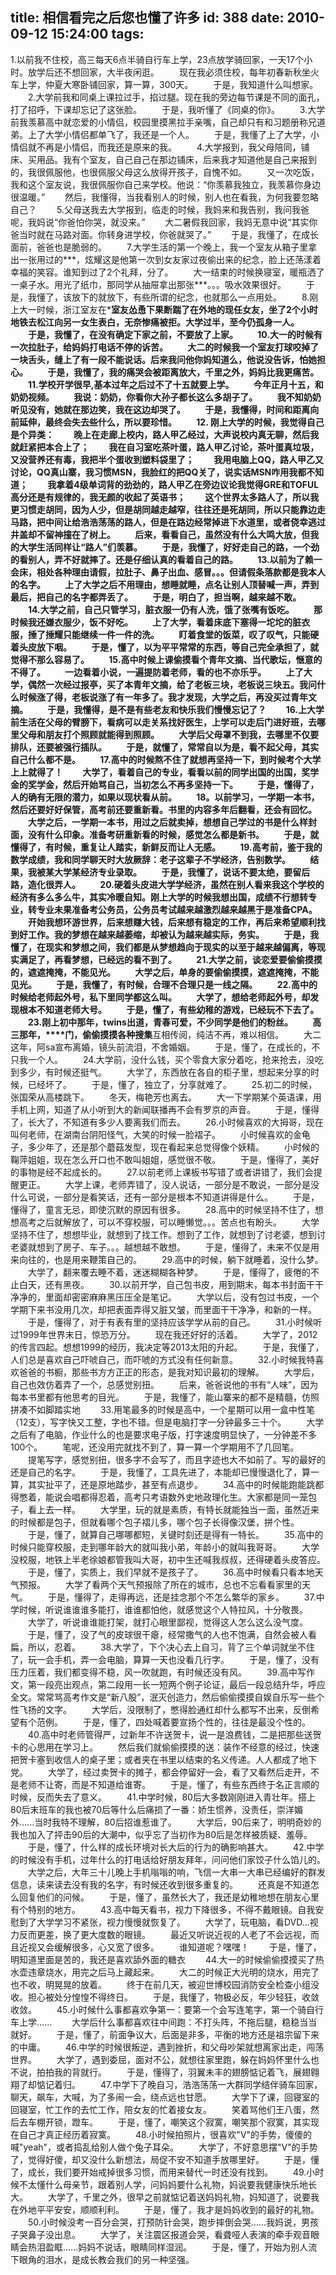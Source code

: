 title: 相信看完之后您也懂了许多
id: 388
date: 2010-09-12 15:24:00
tags:
---

1.以前我不住校，高三每天6点半骑自行车上学，23点放学骑回家，一天17个小时。放学后还不想回家，大半夜闲逛。
　　现在我必须住校，每年初春新秋坐火车上学，仲夏大寒卧铺回家，算一算，300天。
　　于是，我知道什么叫想家。
　　2.大学前我和同桌上课拉过手，掐过腿。现在我的旁边每节课是不同的面孔，打了招呼，下课却忘记了这张脸。
　　于是，我听懂了《同桌的你》。
　　3.大学前我羡慕高中就恋爱的小情侣，校园里摸黑拉手亲嘴，自己却只有和习题册称兄道弟。上了大学小情侣都单飞了，我还是一个人。
　　于是，我懂了上了大学，小情侣就不再是小情侣，而我还是原来的我。
　　4.大学报到，我父母陪同，铺床、买用品。我有个室友，自己自己在那边铺床，后来我才知道他是自己来报到的，我很佩服他，也很佩服父母这么放得开孩子，自愧不如。
　　又一次吃饭，我和这个室友说，我很佩服你自己来学校。他说：“你羡慕我独立，我羡慕你身边很温暖。”
　　然后，我懂得，当我看别人的时候，别人也在看我，为何我要忽略自己？
　　5.父母送我去大学报到，临走的时候，我妈来和我告别，我问我爸呢，我妈说“你爸怕你哭，就没来。”
　　大二暑假我回家，我妈无意中说“其实你爸当时就在马路对面。你转身进学校，你爸就哭了。”
　　于是，我懂了，在成长面前，爸爸也是脆弱的。
　　7.大学生活的第一个晚上，我一个室友从箱子里拿出一张用过的***，炫耀这是他第一次到女友家过夜偷出来的纪念，脸上还荡漾着幸福的笑容。谁知到过了2个礼拜，分了。
　　大一结束的时候换寝室，暖瓶洒了一桌子水。用光了纸巾，那同学从抽屉拿出那张***。。。吸水效果很好。
　　于是，我懂了，该放下的就放下，有些所谓的纪念，也就那么一点用处。
　　8.刚上大一时候，浙江室友在***室友怂恿下果断踹了在外地的现任女友，坐了2个小时地铁去松江向另一女生表白，无奈惨痛被拒。大学过半，至今仍孤身一人。
　　于是，我懂了，在没有确定下家之前，不要放了上家。
　　10.大一的时候有一次拉肚子，给妈妈打电话不停的诉苦。
　　大二的时候我一个室友打球咬掉了一块舌头，缝上了有一段不能说话。后来我问他你妈知道么，他说没告诉，怕她担心。
　　于是，我懂了，我的痛哭会被距离放大，千里之外，妈妈比我更痛苦。
　　11.学校开学很早,基本过年之后过不了十五就要上学。
　　今年正月十五，和奶奶视频。
　　我说：奶奶，你看你大孙子都长这么多胡子了。
　　我不知奶奶听见没有，她就在那边笑，我在这边却哭了。
　　于是，我懂得，时间和距离向前延伸，最终会失去些什么，所以要珍惜。
　　12\. 刚上大学的时候，我觉得自己是个异类：
　　晚上在走廊上校内，路人甲乙经过，大声说校内真无聊，然后我就赶紧把本合上了；
　　我在自习室吃茶叶蛋，路人甲乙讨论，茶叶蛋真垃圾，又没营养还有毒，我把半个蛋收到塑料袋里了；
　　我用电脑上QQ，路人甲乙又讨论，QQ真山寨，我习惯MSN，我脸红的把QQ关了，说实话MSN咋用我都不知道；
　　我拿着4级单词背的劲劲的，路人甲乙在旁边议论我觉得GRE和TOFUL高分还是有规律的，我无颜的收起了英语书；
　　这个世界太多路人了，所以我更习惯走胡同，因为人少，但是胡同越走越窄，往往还是死胡同，所以只能靠边走马路，把中间让给浩浩荡荡的路人，但是在路边经常掉进下水道里，或者侥幸逃过井盖却不留神撞在了树上。
　　后来，看看自己，虽然没有什么大鸣大放，但我的大学生活同样让“路人”们羡慕。
　　于是，我懂了，好好走自己的路，一个劲的看别人，弄不好就摔了。还是仔细认真的看着自己的路。
　　13.以前为了赖一会床，相处各种理由请假，拉肚子、鼻子出血、感冒。。。但请假条落款都是我本人的名字。
　　上了大学之后不用理由，想睡就睡，点名让别人顶替喊一声，弄到最后，把自己的名字都弄丢了。
　　于是，明白了，担当啊，越来越不敢。
　　14.大学之前，自己只管学习，脏衣服一仍有人洗，饿了张嘴有饭吃。
　　那时候我还嫌衣服少，饭不好吃。
　　上了大学，看着床底下塞得一坨坨的脏衣服，捶了捶耀只能继续一件一件的洗。
　　盯着食堂的饭菜，叹了叹气，只能硬着头皮放下咽。
　　于是，懂了，以为平平常常的东西，等自己完全承担了，就觉得不那么容易了。
　　15.高中时候上课偷摸看个青年文摘、当代歌坛，惬意的不得了。
　　一边看着小说，一遍提防着老师，看的也不亦乐乎。
　　上了大学，偶然一次经过报亭，买了本青年文摘，给了老板三块，老板说三块五。我问什么时候涨了得，老板说涨了有一年多了。我才发现，大学之后，再没买过青年文摘。
　　于是，我懂得，是不是有些老友和快乐我们慢慢忘记了？
　　16.上大学前生活在父母的臂膀下，看病可以走关系找好医生，上学可以走后门进好班，去哪里父母和朋友打个照顾就能得到照顾。
　　大学后父母罩不到我，去哪里不仅要排队，还要被强行插队。
　　于是，就懂了，常常自以为是，看不起父母，其实自己什么都不是。
　　17.高中的时候熬不住了就想再坚持一下，到时候考个大学上上就得了！
　　大学了，看着自己的专业，看看以前的同学出国的出国，奖学金的奖学金，然后开始骂自己，当初怎么不再多坚持一下。
　　于是，懂得了，人的确有无限的潜力，如果以现状看从前。
　　18。以前学习，一学期一本书，然后还要好好保管，高考前还要重新看。书里的内容多年后翻看，还会有回忆。
　　大学之后，一学期一本书，用过之后就卖掉，想想自己学过的书是什么样封面，没有什么印象。准备考研重新看的时候，感觉怎么都是新书。
　　于是，就懂得了，有时候，重复让人踏实，新鲜反而让人无感。
　　19.高考前，鉴于我的数学成绩，我和同学聊天时大放厥辞：老子这辈子不学经济，告别数学。
　　结果，我被某大学某经济专业录取。
　　于是，我懂了，说话不要太绝，要留后路，造化很弄人。
　　20.硬着头皮进大学学经济，虽然在别人看来我这个学校的经济有多么多么牛，其实冷暖自知。刚上大学的时候我想出国，成绩不行想转专业，转专业未果准备考公务员，公务员考试越来越激烈越来越黑于是准备CPA。
　　开始我想环游世界，后来想赚大钱，后来想有稳定的工作，再后来希望顺利找到好工作。我的梦想在越来越萎缩，却被认为越来越实际，务实。
　　于是，我懂了，在现实和梦想之间，我们都是从梦想趋向于现实的以至于越来越偏离，等现实满足了，再看梦想，已经远的看不到了。
　　21.大学之前，谈恋爱要偷偷摸摸的，遮遮掩掩，不能见光。
　　大学之后，单身的要偷偷摸摸，遮遮掩掩，不能见光。
　　于是，我懂了，有时候，合理不合理只是一线之隔。
　　22.高中的时候给老师起外号，私下里同学都这么叫。
　　大学了，想给老师起外号，却发现根本不知道老师大号。
　　于是，懂了，有些幼稚的游戏，已经玩不下去了。
　　23.刚上初中那年，twins出道，青春可爱，不少同学是他们的粉丝。
　　高三那年，****门，偷偷摸摸各种搜集**互相传阅，纯洁不再，难以相信。
　　大二这年，阿sa宣布离婚，镜头前流泪，不舍婚姻。
　　于是，懂了，在成长的，不只我一个人。
　　24.大学前，没什么钱，买个零食大家分着吃，抢来抢去，没吃到多少，有时候还挺气。
　　大学了，东西放在各自的柜子里，想起来分享的时候，已经坏了。
　　于是，懂了，独立了，分享就难了。
　　25.初二的时候，张国荣从高楼跳下。
　　冬天，梅艳芳也离去。
　　大一下学期某个英语课，用手机上网，知道了从小听到大的新闻联播再不会有罗京的声音。
　　于是，懂得了，长大了，不知道有多少人要离我们而去。
　　26.小时候喜欢的大拇哥，现在叫何老师，在湖南台阴阳怪气，大笑的时候一脸褶子。
　　小时候喜欢的金龟子，多少年了，还是那个蘑菇发型，现在看起来总觉得像个妖精。
　　小时候的鞠萍姐姐，现在怎么开口也不敢叫姐姐，感觉很不敬。
　　于是，懂得了，美好的事物是经不起成长的。
　　27.以前老师上课板书写错了或者讲错了，我们会提醒更正。
　　大学上课，老师弄错了，没人说话，一部分是不敢说，一部分是没什么可说，一部分是看笑话，还有一部分是根本不知道讲得是什么。
　　于是，懂得了，童言无忌，即使沉默的原因有很多。
　　28.高中的时候坚持不住了，想想高考之后就解放了，可以不穿校服，可以睡懒觉。。。苦点也有盼头。
　　大学坚持不住了，想想毕业，就想到了找工作。想到了工作，就想到了讨老婆，想到讨老婆就想到了房子、车子。。。越想越不敢想。
　　于是，懂得了，未来不仅是用来向往的，也是用来鞭策自己的。
　　29.高中的时候，躺下就睡着，没什么梦。
　　大学了，翻来覆去睡不着，迷迷糊糊各种梦。
　　于是，懂得了，疲倦的不止白天，还有黑夜。
　　30.以前开学，自己包书皮，用到期末，每本书封面干干净净的，里面却密密麻麻黑压压全是笔记。
　　大学以后，没有包过书皮，一个学期下来书没用几次，却把表面弄得又脏又皱，而里面干干净净，和新的一样。
　　于是，懂得了，对于有表有里的坚持应该学学从前的自己。
　　31.小时候听过1999年世界末日，惊恐万分。
　　现在我还好好的活着。
　　大学了，2012的传言四起。想想1999的经历，我决定等2013太阳的升起。
　　于是，我懂了，人们总是喜欢自己吓唬自己，而吓唬的方式没有任何新意。
　　32.小时候我特喜欢爸爸的书橱，那些书方方正正的形态，是我对知识最初的理解。
　　大学后，自己也效仿着弄了一个，总感觉别扭。
　　后来，爸爸说他的书有“人味”，因为每本书里都有他思考的目光。
　　于是，我懂了，能山寨来的都不是精髓，仿照拼凑不如脚踏实地
　　33.用笔最多的时候是高中，一个星期可以用一盒中性笔（12支），写字快又工整，字也不错。但是电脑打字一分钟最多三十个。
　　大学之后有了电脑，作业什么的也是要求电子版，打字速度明显快了，一分钟差不多100个。
　　笔呢，还没用完就找不到了，算一算一个学期用不了几回笔。
　　提笔写字，感觉别扭，很多字不会写了，而且字迹也大不如前了。写的最好的还是自己的名字。
　　于是，我懂了，工具先进了，本能却已慢慢退化了，算一算，其实扯平了，还是原地踏步，甚至有点退步。
　　34.高中的时候能跑能跳都得憋着，能说会唱都得忍着，高考只考语数外史地政理化生。大家都是同一笼包子，看上去一样。
　　大学里，玩的就是素质，有特长就能独当一面，虽然近来的时候都是包子，但就看哪个包子褶儿多，哪个包子长得像汉堡，拼个性。
　　于是，懂了，就算自己哪哪都短，关键时刻还是得有一特长。
　　35.高中的时候只能穿校服，走到哪年龄大的就叫我小弟，年龄小的就叫我哥哥。
　　大学没校服，地铁上半老徐娘都管我叫大哥，初中生还喊我叔叔，还得硬着头皮答应。
　　于是，懂了，实质上，我们早就不是孩子了。
　　36.高中时候看只看本地天气预报。
　　大学了看两个天气预报除了所在的城市，总也不忘看看家里的天气。
　　于是，懂得了，走得再远，还是挂念那个不怎么繁华的家乡。
　　37.中学时候，听说谁谁谁多能打，谁谁都怕他，就感觉这个人特拉风，十分敬畏。
　　大学了，听说谁谁能打架，就打心眼里鄙视，觉得这人怎么这么没气度。
　　于是，懂了，没了气的皮球很干瘪，经常撒气的人也不饱满，自然会被人看扁，所以，忍着。
　　38.大学了，下个决心去上自习，背了三个单词就坐不住了，玩一会手机，弄一会电脑，算算一天也没看几行字。
　　于是，懂了，没有压力压着，我们都变得不稳，风一吹就跑，有时候还没有风。
　　39.高中写作文，第一段亮出观点，第二段用一长一短两个例子论证，最后一段总结升华，呼应全文。常常骂高考作文是“新八股”，泯灭创造力，然后偷偷摸摸自娱自乐写一些个性飞扬的文字。
　　大学后，没限制了，憋得脸通红却什么都写不出来，反倒希望有个范例。
　　于是，懂了，四处喊着要宣扬个性的，往往是最没个性的。
　　40.高中时老师管得严，过新年不许送贺卡，说一是浪费钱，二是把那些送贺卡的心思用在学习上。
　　然后我们就偷偷摸摸的送：装作不经意的经过，快速把贺卡塞到收信人的桌子里；或者夹在书里以结束的名义传递。人人都成了地下党。
　　大学了，经过卖贺卡的摊子，都会停留好一会，看了又看然后走开，不是老师不让寄，而是不知道给谁寄。
　　于是，懂了，有些东西终于名正言顺的时候，反而失去了意义。
　　41.中学时候，80后大多数刚刚进入青壮年。搭上80后末班车的我也被70后等什么后痛损了一番：娇生惯养，没责任，崇洋媚外......当时我特不理解，80后招谁惹谁了。
　　大学后，90后来了，明明奇妙的我也加入了抨击90后的大潮中，似乎忘了当初作为80后是怎样被质疑、羞辱。
　　于是，懂了，什么样的成长环境对长大后的行为的确影响甚大。
　　42.中学的时候没有手机，过年什么的打电话给好朋友拜年，问问他们家饺子什么馅儿的。
　　大学之后，大年三十儿晚上手机嗡嗡的响，飞信一大串一大串已经编好的群发信息，读来读去没有我的名字，有时候还收到很多重复的。
　　还真是不知道怎么回复他们的问候。
　　于是，懂了，虽然长大了，我还是幼稚地想在朋友心里有个特别的地方。
　　43.高中每天看书，视力下降很多，不得不戴眼镜。自我安慰到了大学学习不紧张，视力慢慢就恢复了。
　　大学了，玩电脑，看DVD...视力反而更差，换了更大度数的眼镜。
　　最近又听说近视的人老了不会远视，而且近视又会缓解很多，心又宽了很多。
　　谁知道呢？嘿嘿！
　　于是，懂了，明知道里面是苦的，我还是喜欢舔外面的糖衣
　　44.大一的时候偷偷摸摸买了热水壶违章烧水，用完之后马上藏起来。
　　大二的时候正大光明的烧水，用完了也不收，明晃晃的放着。
　　终于在前几天，被迎世博校园消防安全检查小组没收。担心被处分惶惶不得终日。
　　于是，我懂了，物极必反，年少轻狂，收敛收敛。
　　45.小时候什么事都喜欢争第一：要第一个会写连笔字，第一个骑自行车上学......
　　大学后什么事都喜欢往中间跑：不打头阵，不拖后腿，稳稳当当就好。
　　于是，懂了，前面争议大，后面是非多，平衡的地方还是祖宗留下来的中庸。
　　46.中学的时候很叛逆，遇到挫折，和父母吵架就想离家出走，闯荡世界。
　　大学了，遇到委屈，面对不公，就想往家里跑，躲在妈妈怀里什么也不说，拍拍我的背就行。
　　于是，懂得了，羽翼未丰的翅膀惦记着飞，展翅翱翔了却惦记着归。
　　47.中学下了晚自习，浩浩荡荡一大群同学结伴骑车回家，聊天，飙车，大喊，为了多闹一会，绕点远也甘愿。
　　大学下了课，回寝室的回寝室，忙工作的去忙工作，陪女友的忙着接女友。
　　笑着骂他们王八蛋，然后去车棚开锁，蹬车。
　　于是，懂了，嘲笑这个寂寞，嘲笑那个寂寞，其实现在自己才真正经历着寂寞。
　　48.小时候拍照片，很喜欢"V"的手势，傻傻的喊"yeah"，或者捣乱给别人做个兔子耳朵。
　　大学了，不好意思摆"V"的手势了，觉得好傻，却又没什么新想法，局促不安不知道手放哪里好。
　　于是，懂了，成长，我们要开始戒掉很多习惯，而用来替代一时还没有找到。
　　49.小时候不太懂什么母亲节，跟着别人学，问妈妈要什么礼物，妈说要我健康快乐地长大。
　　大学了，千里之外，很早之前就惦记着送妈妈礼物，妈知道了，说要我在外地平平安安，顺顺利利。
　　于是，懂了，我才是妈妈收到的最好的礼物。
　　50.小时候没考一百分会哭，打预防针会哭，跑步摔倒会哭......我妈说，男孩子哭鼻子没出息。
　　大学了，关注震区报道会哭，看聋哑人表演的牵手观音眼睛会热泪盈眶......妈妈不说话，眼睛同样湿润。
　　于是，懂了，开始为别人流下眼角的泪水，是成长教会我们的另一种坚强。